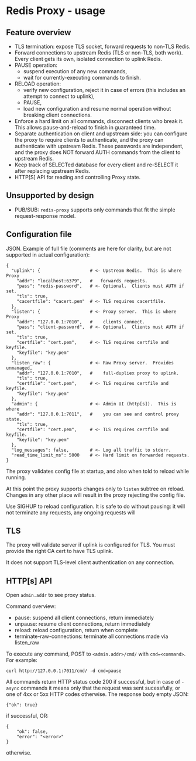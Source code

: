 Redis Proxy - usage
===================


Feature overview
----------------

* TLS termination: expose TLS socket, forward requests to non-TLS
  Redis.
* Forward connections to upstream Redis (TLS or non-TLS, both work).
  Every client gets its own, isolated connection to uplink Redis.
* PAUSE operation:
  * suspend execution of any new commands,
  * wait for currently-executing commands to finish.
* RELOAD operation:
  * verify new configuration, reject it in case of errors (this
    includes an attempt to connect to uplink),
  * PAUSE,
  * load new configuration and resume normal operation without
    breaking client connections.
* Enforce a hard limit on all commands, disconnect clients who break
  it.  This allows pause-and-reload to finish in guaranteed time.
* Separate authentication on client and upstream side: you can
  configure the proxy to require clients to authenticate, and the
  proxy can authenticate with upstream Redis.  These passwords are
  independent, and the proxy does NOT forward AUTH commands from the
  client to upstream Redis.
* Keep track of SELECTed database for every client and re-SELECT it
  after replacing upstream Redis.
* HTTP[S] API for reading and controlling Proxy state.


Unsupported by design
---------------------

* PUB/SUB: `redis-proxy` supports only commands that fit the simple
  request-response model.


Configuration file
------------------

JSON.  Example of full file (comments are here for clarity, but are not
supported in actual configuration):

    {
      "uplink": {                   # <- Upstream Redis.  This is where Proxy
        "addr": "localhost:6379",   #   forwards requests.
        "pass": "redis-password",   # <- Optional.  Clients must AUTH if set.
        "tls": true,
        "cacertfile": "cacert.pem"  # <- TLS requires cacertfile.
      },
      "listen": {                   # <- Proxy server.  This is where Proxy
        "addr": "127.0.0.1:7010",   #    clients connect.
        "pass": "client-password",  # <- Optional.  Clients must AUTH if set.
        "tls": true,
        "certfile": "cert.pem",     # <- TLS requires certfile and keyfile.
        "keyfile": "key.pem"
      },
      "listen_raw": {               # <- Raw Proxy server.  Provides unmanaged,
        "addr": "127.0.0.1:7010",   #    full-dupliex proxy to uplink.
        "tls": true,
        "certfile": "cert.pem",     # <- TLS requires certfile and keyfile.
        "keyfile": "key.pem"
      },
      "admin": {                    # <- Admin UI (http[s]).  This is where
        "addr": "127.0.0.1:7011",   #    you can see and control proxy state.
        "tls": true,
        "certfile": "cert.pem",     # <- TLS requires certfile and keyfile.
        "keyfile": "key.pem"
      },
      "log_messages": false,        # <- Log all traffic to stderr.
      "read_time_limit_ms": 5000    # <- Hard limit on forwarded requests.
    }

The proxy validates config file at startup, and also when told to
reload while running.

At this point the proxy supports changes only to `listen` subtree on
reload.  Changes in any other place will result in the proxy rejecting
the config file.

Use SIGHUP to reload configuration.  It is safe to do without pausing:
it will not terminate any requests, any ongoing requests will


TLS
---

The proxy will validate server if uplink is configured for TLS.  You
must provide the right CA cert to have TLS uplink.

It does not support TLS-level client authentication on any connection.


HTTP[s] API
-----------

Open `admin.addr` to see proxy status.

Command overview:

* pause: suspend all client connections, return immediately
* unpause: resume client connections, return immediately
* reload: reload configuration, return when complete
* terminate-raw-connections: terminate all connections made via listen_raw

To execute any command, POST to `<admin.addr>/cmd/` with
`cmd=<command>`.  For example:

    curl http://127.0.0.1:7011/cmd/ -d cmd=pause

All commands return HTTP status code 200 if successful, but in case of
`-async` commands it means only that the request was sent sucessfully,
or one of 4xx or 5xx HTTP codes otherwise.  The response body empty
JSON:

    {"ok": true}

if successful, OR:

    {
        "ok": false,
        "error": "<error>"
    }

otherwise.

